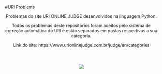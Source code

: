 #URI Problems
<header>
<p>Problemas do site URI ONLINE JUDGE desenvolvidos na linguagem Python.</p>
<p>Todos os problemas deste repositórios foram aceitos pelo sistema de correção automática do URI e estão separados em pastas respectivas a sua categoria.</p>
<p>Link do site: https://www.urionlinejudge.com.br/judge/en/categories</p>
</header>
<p align = "center">
 <img src= https://user-images.githubusercontent.com/49538805/71648502-b9863480-2ce3-11ea-8b0e-ceeeb6ac3591.jpg>
</p>
